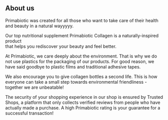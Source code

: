 ## About us

Primabiotic was created for all those who want to take care of their health and beauty in a natural wayyyyy.

Our top nutritional supplement Primabiotic Collagen is a naturally-inspired product  
that helps you rediscover your beauty and feel better.

At Primabiotic, we care deeply about the environment. That is why we do not use plastics for the packaging of our products. For good reason, we have said goodbye to plastic films and traditional adhesive tapes.

We also encourage you to give collagen bottles a second life.
This is how everyone can take a small step towards environmental friendliness - together we are unbeatable!

The security of your shopping experience in our shop is ensured by Trusted Shops, a platform that only collects verified reviews from people who have actually made a purchase. A high Primabiotic rating is your guarantee for a successful transaction!
